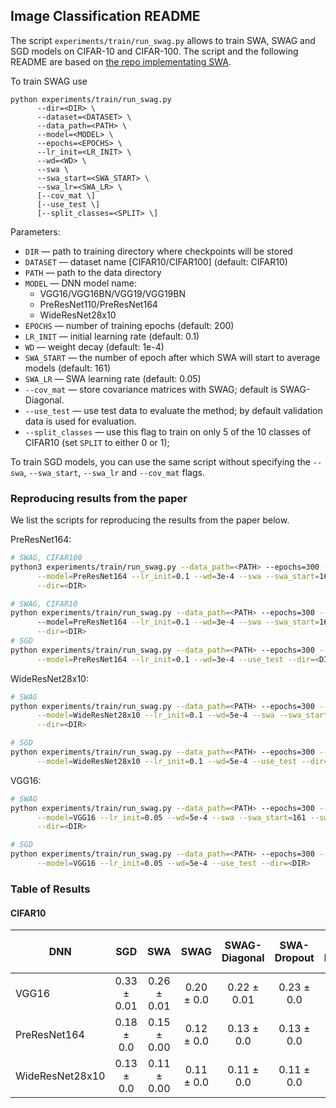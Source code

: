 ## Image Classification README

The script `experiments/train/run_swag.py` allows to train SWA, SWAG and SGD models on CIFAR-10 and CIFAR-100. 
The script and the following README are based on [the repo implementating SWA](https://github.com/timgaripov/swa).

To train SWAG use
```
python experiments/train/run_swag.py
      --dir=<DIR> \
      --dataset=<DATASET> \
      --data_path=<PATH> \
      --model=<MODEL> \
      --epochs=<EPOCHS> \
      --lr_init=<LR_INIT> \
      --wd=<WD> \
      --swa \
      --swa_start=<SWA_START> \
      --swa_lr=<SWA_LR> \
      [--cov_mat \]
      [--use_test \]
      [--split_classes=<SPLIT> \]
```
Parameters:

* ```DIR``` &mdash; path to training directory where checkpoints will be stored
* ```DATASET``` &mdash; dataset name [CIFAR10/CIFAR100] (default: CIFAR10)
* ```PATH``` &mdash; path to the data directory
* ```MODEL``` &mdash; DNN model name:
    - VGG16/VGG16BN/VGG19/VGG19BN
    - PreResNet110/PreResNet164
    - WideResNet28x10
* ```EPOCHS``` &mdash; number of training epochs (default: 200)
* ```LR_INIT``` &mdash; initial learning rate (default: 0.1)
* ```WD``` &mdash; weight decay (default: 1e-4)
* ```SWA_START``` &mdash; the number of epoch after which SWA will start to average models (default: 161)
* ```SWA_LR``` &mdash;  SWA learning rate (default: 0.05)
* ```--cov_mat``` &mdash; store covariance matrices with SWAG; default is SWAG-Diagonal. 
* ```--use_test``` &mdash; use test data to evaluate the method; by default validation data is used for evaluation. 
* ```--split_classes``` &mdash; use this flag to train on only 5 of the 10 classes of CIFAR10 (set `SPLIT` to either 0 or 1);

To train SGD models, you can use the same script  without specifying the `--swa`, `--swa_start`, `--swa_lr` and `--cov_mat` flags.

### Reproducing results from the paper

We list the scripts for reproducing the results from the paper below.

PreResNet164:
```bash
# SWAG, CIFAR100
python3 experiments/train/run_swag.py --data_path=<PATH> --epochs=300 --dataset=CIFAR100 --save_freq=300 \
      --model=PreResNet164 --lr_init=0.1 --wd=3e-4 --swa --swa_start=161 --swa_lr=0.05 --cov_mat --use_test \
      --dir=<DIR>

# SWAG, CIFAR10
python experiments/train/run_swag.py --data_path=<PATH> --epochs=300 --dataset=CIFAR10 --save_freq=300 \  
      --model=PreResNet164 --lr_init=0.1 --wd=3e-4 --swa --swa_start=161 --swa_lr=0.01 --cov_mat --use_test \
      --dir=<DIR>
# SGD
python experiments/train/run_swag.py --data_path=<PATH> --epochs=300 --dataset=CIFAR100 --save_freq=300 \
      --model=PreResNet164 --lr_init=0.1 --wd=3e-4 --use_test --dir=<DIR>
```

WideResNet28x10:
```bash
# SWAG
python experiments/train/run_swag.py --data_path=<PATH> --epochs=300 --dataset=CIFAR100 --save_freq=300 \
      --model=WideResNet28x10 --lr_init=0.1 --wd=5e-4 --swa --swa_start=161 --swa_lr=0.05 --cov_mat --use_test \
      --dir=<DIR>

# SGD
python experiments/train/run_swag.py --data_path=<PATH> --epochs=300 --dataset=CIFAR100 --save_freq=300 \
      --model=WideResNet28x10 --lr_init=0.1 --wd=5e-4 --use_test --dir=<DIR>
```

VGG16:
```bash
# SWAG
python experiments/train/run_swag.py --data_path=<PATH> --epochs=300 --dataset=CIFAR100 --save_freq=300 \
      --model=VGG16 --lr_init=0.05 --wd=5e-4 --swa --swa_start=161 --swa_lr=0.01 --cov_mat --use_test \
      --dir=<DIR>

# SGD
python experiments/train/run_swag.py --data_path=<PATH> --epochs=300 --dataset=CIFAR100 --save_freq=300 \
      --model=VGG16 --lr_init=0.05 --wd=5e-4 --use_test --dir=<DIR>
```

### Table of Results

#### CIFAR10

| DNN                       |  SGD        | SWA         |SWAG       | SWAG-Diagonal | SWA-Dropout | KFAC-Laplace | SWA-Temp |
| ------------------------- |:-----------:|:-----------:|:---------:|:-------------:|:-----------:|:------------:|:--------:|
| VGG16                     | 0.33 ± 0.01 | 0.26 ± 0.01 | 0.20 ± 0.0 | 0.22 ± 0.01 | 0.23 ± 0.0 | 0.23 ± 0.0 | 0.25 ± 0.02 | 
| PreResNet164              | 0.18 ± 0.0  | 0.15 ± 0.00 | 0.12 ± 0.0 | 0.13 ± 0.0  | 0.13 ± 0.0 | 0.15 ± 0.0 | 0.13 ± 0.0 |
| WideResNet28x10           | 0.13 ± 0.0  | 0.11 ± 0.00 | 0.11 ± 0.0 | 0.11 ± 0.0  | 0.11 ± 0.0 | 0.12 ± 0.0 | 0.11 ± 0.0 |
